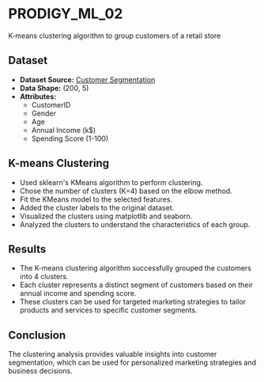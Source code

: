 # PRODIGY_ML_02
K-means clustering algorithm to group customers of a retail store

## Dataset
- **Dataset Source:** [Customer Segmentation](https://www.kaggle.com/datasets/vjchoudhary7/customer-segmentation-tutorial-in-python)
- **Data Shape:** (200, 5)
- **Attributes:**
  - CustomerID
  - Gender
  - Age
  - Annual Income (k$)
  - Spending Score (1-100)
 
## K-means Clustering
- Used sklearn's KMeans algorithm to perform clustering.
- Chose the number of clusters (K=4) based on the elbow method.
- Fit the KMeans model to the selected features.
- Added the cluster labels to the original dataset.
- Visualized the clusters using matplotlib and seaborn.
- Analyzed the clusters to understand the characteristics of each group.

## Results
- The K-means clustering algorithm successfully grouped the customers into 4 clusters.
- Each cluster represents a distinct segment of customers based on their annual income and spending score.
- These clusters can be used for targeted marketing strategies to tailor products and services to specific customer segments.

## Conclusion
The clustering analysis provides valuable insights into customer segmentation, which can be used for personalized marketing strategies and business decisions.
